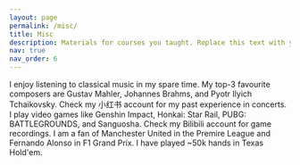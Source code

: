 ```yaml
---
layout: page
permalink: /misc/
title: Misc
description: Materials for courses you taught. Replace this text with your description.
nav: true
nav_order: 6
---
```


I enjoy listening to classical music in my spare time. My top-3 favourite composers are Gustav Mahler, Johannes Brahms, and Pyotr Ilyich Tchaikovsky. Check my 小红书 account for my past experience in concerts. I play video games like Genshin Impact, Honkai: Star Rail, PUBG: BATTLEGROUNDS, and Sanguosha. Check my Bilibili account for game recordings. I am a fan of Manchester United in the Premire League and Fernando Alonso in F1 Grand Prix. I have played \~50k hands in Texas Hold'em. 